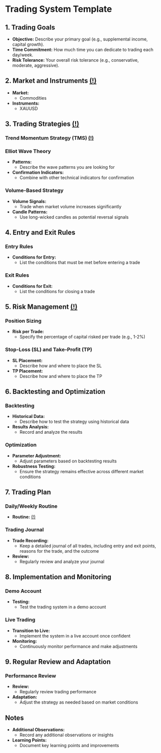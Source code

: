 ﻿

# Trading System Template

## 1. Trading Goals
- **Objective:** Describe your primary goal (e.g., supplemental income, capital growth).
- **Time Commitment:** How much time you can dedicate to trading each day/week.
- **Risk Tolerance:** Your overall risk tolerance (e.g., conservative, moderate, aggressive). 

## 2. Market and Instruments <a href="./guidance/markets_and_instruments_to_trade.html" target="_blank">(!)</a>
- **Market:**
	- Commodities
- **Instruments:**
	- XAUUSD

## 3. Trading Strategies <a href="./strategies" target="_blank">(!)</a>

### Trend Momentum Strategy (TMS) <a href="./strategies/TMS.html" target="_blank">(!)</a>

### Elliot Wave Theory
- **Patterns:**
  - Describe the wave patterns you are looking for
- **Confirmation Indicators:**
  - Combine with other technical indicators for confirmation

### Volume-Based Strategy
- **Volume Signals:**
  - Trade when market volume increases significantly
- **Candle Patterns:**
  - Use long-wicked candles as potential reversal signals

## 4. Entry and Exit Rules
### Entry Rules
- **Conditions for Entry:**
  - List the conditions that must be met before entering a trade

### Exit Rules
- **Conditions for Exit:**
  - List the conditions for closing a trade

## 5. Risk Management <a href="./risk_management" target="_blank">(!)</a>
### Position Sizing
- **Risk per Trade:**
  - Specify the percentage of capital risked per trade (e.g., 1-2%)

### Stop-Loss (SL) and Take-Profit (TP)
- **SL Placement:**
  - Describe how and where to place the SL
- **TP Placement:**
  - Describe how and where to place the TP

## 6. Backtesting and Optimization
### Backtesting
- **Historical Data:**
  - Describe how to test the strategy using historical data
- **Results Analysis:**
  - Record and analyze the results

### Optimization
- **Parameter Adjustment:**
  - Adjust parameters based on backtesting results
- **Robustness Testing:**
  - Ensure the strategy remains effective across different market conditions

## 7. Trading Plan
### Daily/Weekly Routine
- **Routine:** <a href="./routine/trading_routine.html" target="_blank">(!)</a>

### Trading Journal
- **Trade Recording:**
  - Keep a detailed journal of all trades, including entry and exit points, reasons for the trade, and the outcome
- **Review:**
  - Regularly review and analyze your journal

## 8. Implementation and Monitoring
### Demo Account
- **Testing:**
  - Test the trading system in a demo account

### Live Trading
- **Transition to Live:**
  - Implement the system in a live account once confident
- **Monitoring:**
  - Continuously monitor performance and make adjustments

## 9. Regular Review and Adaptation
### Performance Review
- **Review:**
  - Regularly review trading performance
- **Adaptation:**
  - Adjust the strategy as needed based on market conditions

## Notes
- **Additional Observations:**
  - Record any additional observations or insights
- **Learning Points:**
  - Document key learning points and improvements

